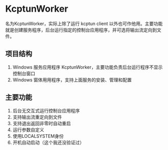 # KcptunWorker
名为KcptunWorker，实际上除了运行 kcptun client 以外也可作他用。主要功能就是创建服务程序，后台运行指定的控制台应用程序，并可选将输出流定向到文件。

## 项目结构

1. Windows 服务应用程序 KcptunWorker，主要功能负责后台运行程序不显示控制台窗口
2. Windows 窗体用用程序，支持上面服务的安装、管理和配置


## 主要功能

1. 后台无交互式运行控制台应用程序
2. 支持输出流重定向到文件
3. 支持退出返回非零时自动重启
4. 运行参数自定义
5. 使用LOCALSYSTEM身份
6. 开机自动启动（这个我还没验证过）
